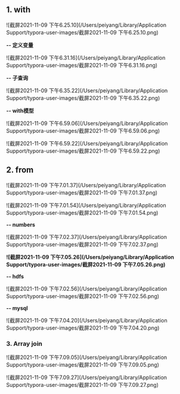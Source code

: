 ## 1. with

![截屏2021-11-09 下午6.25.10](/Users/peiyang/Library/Application Support/typora-user-images/截屏2021-11-09 下午6.25.10.png)

**-- 定义变量**

![截屏2021-11-09 下午6.31.16](/Users/peiyang/Library/Application Support/typora-user-images/截屏2021-11-09 下午6.31.16.png)

**-- 子查询**

![截屏2021-11-09 下午6.35.22](/Users/peiyang/Library/Application Support/typora-user-images/截屏2021-11-09 下午6.35.22.png)

**-- with模型**

![截屏2021-11-09 下午6.59.06](/Users/peiyang/Library/Application Support/typora-user-images/截屏2021-11-09 下午6.59.06.png)

![截屏2021-11-09 下午6.59.22](/Users/peiyang/Library/Application Support/typora-user-images/截屏2021-11-09 下午6.59.22.png)

## 2. from

![截屏2021-11-09 下午7.01.37](/Users/peiyang/Library/Application Support/typora-user-images/截屏2021-11-09 下午7.01.37.png)

![截屏2021-11-09 下午7.01.54](/Users/peiyang/Library/Application Support/typora-user-images/截屏2021-11-09 下午7.01.54.png)

**-- numbers**

![截屏2021-11-09 下午7.02.37](/Users/peiyang/Library/Application Support/typora-user-images/截屏2021-11-09 下午7.02.37.png)

**![截屏2021-11-09 下午7.05.26](/Users/peiyang/Library/Application Support/typora-user-images/截屏2021-11-09 下午7.05.26.png)**

**-- hdfs**

![截屏2021-11-09 下午7.02.56](/Users/peiyang/Library/Application Support/typora-user-images/截屏2021-11-09 下午7.02.56.png)

**-- mysql**

![截屏2021-11-09 下午7.04.20](/Users/peiyang/Library/Application Support/typora-user-images/截屏2021-11-09 下午7.04.20.png)

### 3. Array join

![截屏2021-11-09 下午7.09.05](/Users/peiyang/Library/Application Support/typora-user-images/截屏2021-11-09 下午7.09.05.png)

![截屏2021-11-09 下午7.09.27](/Users/peiyang/Library/Application Support/typora-user-images/截屏2021-11-09 下午7.09.27.png)





















